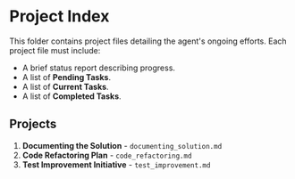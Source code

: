 # Project Index

This folder contains project files detailing the agent's ongoing efforts. Each
project file must include:

- A brief status report describing progress.
- A list of **Pending Tasks**.
- A list of **Current Tasks**.
- A list of **Completed Tasks**.

## Projects

1. **Documenting the Solution** - `documenting_solution.md`
2. **Code Refactoring Plan** - `code_refactoring.md`
3. **Test Improvement Initiative** - `test_improvement.md`

